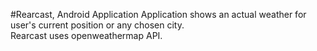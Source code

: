 #Rearcast, Android Application
Application shows an actual weather for user's current position or any chosen city.<br>
Rearcast uses openweathermap API.